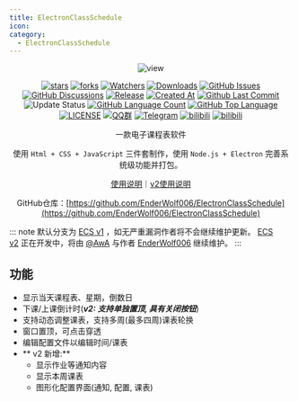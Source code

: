 ```yaml
---
title: ElectronClassSchedule
icon: 
category:
  - ElectronClassSchedule
---
```


<div align="center">

![view](https://github.com/EnderWolf006/ElectronClassSchedule/blob/main/image%2FREADME%2Fview.png)

[![stars](https://img.shields.io/github/stars/EnderWolf006/ElectronClassSchedule?label=Stars)](https://github.com/EnderWolf006/ElectronClassSchedule) [![forks](https://img.shields.io/github/forks/EnderWolf006/ElectronClassSchedule?label=Forks)](https://github.com/EnderWolf006/ElectronClassSchedule) [![Watchers](https://img.shields.io/github/watchers/EnderWolf006/ElectronClassSchedule?style=social)](https://github.com/EnderWolf006/ElectronClassSchedule/watchers) [![Downloads](https://img.shields.io/github/downloads/EnderWolf006/ElectronClassSchedule/total?style=social&label=Downloads&logo=github)](https://github.com/EnderWolf006/ElectronClassSchedule/releases/latest) [![GitHub Issues](https://img.shields.io/github/issues-search/EnderWolf006/ElectronClassSchedule?query=is%3Aopen&style=flat&logo=github&label=Issues&color=%233fb950)](https://github.com/EnderWolf006/ElectronClassSchedule/issues) [![GitHub Discussions](https://img.shields.io/github/discussions/EnderWolf006/ElectronClassSchedule?style=flat&logo=Github&label=Discussions)](https://github.com/EnderWolf006/ElectronClassSchedule/discussions) [![Release](https://img.shields.io/github/v/release/EnderWolf006/ElectronClassSchedule?style=flat&color=%233fb950&label=正式版)](https://github.com/EnderWolf006/ElectronClassSchedule/releases/latest)  [![Created At](https://img.shields.io/github/created-at/EnderWolf006/ElectronClassSchedule)](https://github.com/EnderWolf006/ElectronClassSchedule) [![Github Last Commit](https://img.shields.io/github/last-commit/EnderWolf006/ElectronClassSchedule)](https://github.com/EnderWolf006/ElectronClassSchedule/commits/main) ![Update Status](https://img.shields.io/badge/%E7%8A%B6%E6%80%81-%E9%97%B2%E7%BD%AE-yellow) [![GitHub Language Count](https://img.shields.io/github/languages/count/ClassIsland/ClassIsland)](https://github.com/ClassIsland/ClassIsland) [![GitHub Top Language](https://img.shields.io/github/languages/top/EnderWolf006/ElectronClassSchedule)](https://github.com/EnderWolf006/ElectronClassSchedule) [![LICENSE](https://img.shields.io/badge/License-GPL--3.0-red.svg "LICENSE")](https://github.com/EnderWolf006/ElectronClassSchedule/blob/main/LICENSE) [![QQ群](https://img.shields.io/badge/-QQ%E7%BE%A4%EF%BD%9C914887202-blue?style=flat&logo=QQ)](https://qm.qq.com/cgi-bin/qm/qr?k=SL4_VQ9Zmpch-64RbYhkKbTZ5cNjIZ-N&jump_from=webapi&authKey=kxhiNZcQZwoSC/85e3dPxUsL+kpaLIBmxbrcfRLjSJeH35o0D0a/tHBVYI1as5p1) [![Telegram](https://img.shields.io/badge/-Telegram%EF%BD%9C@%E7%94%B5%E5%AD%90%E8%AF%BE%E8%A1%A8%E4%BA%A4%E6%B5%81%E7%BE%A4ElectronClassSchedule-blue?style=flat&logo=Telegram)](https://t.me/ECSchedule) [![bilibili](https://img.shields.io/badge/-UP%E4%B8%BB%EF%BD%9CEnder__Wolf-%23FB7299?style=flat&logo=bilibili)](https://space.bilibili.com/3494364340816031) [![bilibili](https://img.shields.io/badge/-bilibili%E8%A7%86%E9%A2%91%EF%BD%9CBV1Wm411k7n8-%23FB7299?style=flat&logo=bilibili)](https://www.bilibili.com/video/BV1Wm411k7n8)

一款电子课程表软件

使用 `Html + CSS + JavaScript` 三件套制作，使用 `Node.js + Electron` 完善系统级功能并打包。

[使用说明](https://github.com/EnderWolf006/ElectronClassSchedule?tab=readme-ov-file#%E9%A3%9F%E7%94%A8%E8%AF%B4%E6%98%8E)｜[v2使用说明](https://github.com/EnderWolf006/ElectronClassSchedule/tree/ECS2.0?tab=readme-ov-file#%E9%A3%9F%E7%94%A8%E8%AF%B4%E6%98%8E)

GitHub仓库：[https://github.com/EnderWolf006/ElectronClassSchedule](https://github.com/EnderWolf006/ElectronClassSchedule)

</div>

::: note
默认分支为 [ECS v1](https://github.com/EnderWolf006/ElectronClassSchedule/) ，如无严重漏洞作者将不会继续维护更新。 [ECS v2](https://github.com/EnderWolf006/ElectronClassSchedule/tree/ECS2.0) 正在开发中，将由 [@AwA](https://github.com/aawwaaa) 与作者 [EnderWolf006](https://github.com/EnderWolf006) 继续维护。
:::

<BiliBili bvid="BV1Wm411k7n8" />

## 功能
- 显示当天课程表、星期，倒数日
- 下课/上课倒计时(***v2: 支持单独置顶, 具有关闭按钮***)
- 支持动态调整课表，支持多周(最多四周)课表轮换
- 窗口置顶，可点击穿透
- 编辑配置文件以编辑时间/课表
- ** v2 新增:**
  - 显示作业等通知内容
  - 显示本周课表
  - 图形化配置界面(通知, 配置, 课表)
